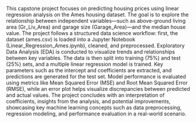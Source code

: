 This capstone project focuses on predicting housing prices using linear regression analysis on the Ames housing dataset. The goal is to explore the relationship between independent variables—such as above-ground living area (Gr_Liv_Area) and garage size (Garage_Area)—and the median house value. The project follows a structured data science workflow: first, the dataset (ames.csv) is loaded into a Jupyter Notebook (Linear_Regression_Ames.ipynb), cleaned, and preprocessed. Exploratory Data Analysis (EDA) is conducted to visualize trends and relationships between key variables. The data is then split into training (75%) and test (25%) sets, and a multiple linear regression model is trained. Key parameters such as the intercept and coefficients are extracted, and predictions are generated for the test set. Model performance is evaluated using metrics like Mean Squared Error (MSE) and Root Mean Squared Error (RMSE), while an error plot helps visualize discrepancies between predicted and actual values. The project concludes with an interpretation of coefficients, insights from the analysis, and potential improvements, showcasing key machine learning concepts such as data preprocessing, regression modeling, and performance evaluation in a real-world scenario.
